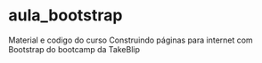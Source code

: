 # aula_bootstrap
Material e codigo do curso Construindo páginas para internet com Bootstrap do bootcamp da TakeBlip
